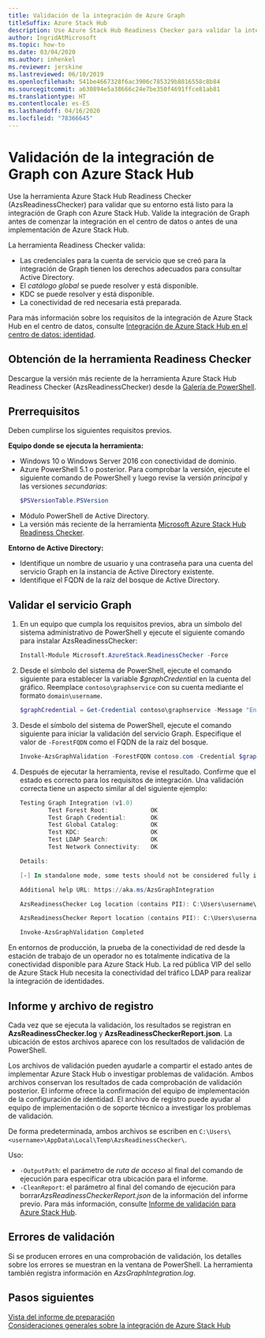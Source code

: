 ```yaml
---
title: Validación de la integración de Azure Graph
titleSuffix: Azure Stack Hub
description: Use Azure Stack Hub Readiness Checker para validar la integración de Graph con Azure Stack Hub.
author: IngridAtMicrosoft
ms.topic: how-to
ms.date: 03/04/2020
ms.author: inhenkel
ms.reviewer: jerskine
ms.lastreviewed: 06/10/2019
ms.openlocfilehash: 541be4667328f6ac3906c785329b8816558c8b84
ms.sourcegitcommit: a630894e5a38666c24e7be350f4691ffce81ab81
ms.translationtype: HT
ms.contentlocale: es-ES
ms.lasthandoff: 04/16/2020
ms.locfileid: "78366645"
---
```

# <a name="validate-graph-integration-for-azure-stack-hub"></a>Validación de la integración de Graph con Azure Stack Hub

Use la herramienta Azure Stack Hub Readiness Checker (AzsReadinessChecker) para validar que su entorno está listo para la integración de Graph con Azure Stack Hub. Valide la integración de Graph antes de comenzar la integración en el centro de datos o antes de una implementación de Azure Stack Hub.

La herramienta Readiness Checker valida:

* Las credenciales para la cuenta de servicio que se creó para la integración de Graph tienen los derechos adecuados para consultar Active Directory.
* El *catálogo global* se puede resolver y está disponible.
* KDC se puede resolver y está disponible.
* La conectividad de red necesaria está preparada.

Para más información sobre los requisitos de la integración de Azure Stack Hub en el centro de datos, consulte [Integración de Azure Stack Hub en el centro de datos: identidad](azure-stack-integrate-identity.md).

## <a name="get-the-readiness-checker-tool"></a>Obtención de la herramienta Readiness Checker

Descargue la versión más reciente de la herramienta Azure Stack Hub Readiness Checker (AzsReadinessChecker) desde la [Galería de PowerShell](https://aka.ms/AzsReadinessChecker).

## <a name="prerequisites"></a>Prerrequisitos

Deben cumplirse los siguientes requisitos previos.

**Equipo donde se ejecuta la herramienta:**

* Windows 10 o Windows Server 2016 con conectividad de dominio.
* Azure PowerShell 5.1 o posterior. Para comprobar la versión, ejecute el siguiente comando de PowerShell y luego revise la versión *principal* y las versiones *secundarias*:
    ```powershell
    $PSVersionTable.PSVersion
    ```
* Módulo PowerShell de Active Directory.
* La versión más reciente de la herramienta [Microsoft Azure Stack Hub Readiness Checker](https://aka.ms/AzsReadinessChecker).

**Entorno de Active Directory:**

* Identifique un nombre de usuario y una contraseña para una cuenta del servicio Graph en la instancia de Active Directory existente.
* Identifique el FQDN de la raíz del bosque de Active Directory.

## <a name="validate-the-graph-service"></a>Validar el servicio Graph

1. En un equipo que cumpla los requisitos previos, abra un símbolo del sistema administrativo de PowerShell y ejecute el siguiente comando para instalar AzsReadinessChecker:

    ```powershell
    Install-Module Microsoft.AzureStack.ReadinessChecker -Force
    ```

1. Desde el símbolo del sistema de PowerShell, ejecute el comando siguiente para establecer la variable *$graphCredential* en la cuenta del gráfico. Reemplace `contoso\graphservice` con su cuenta mediante el formato `domain\username`.

    ```powershell
    $graphCredential = Get-Credential contoso\graphservice -Message "Enter Credentials for the Graph Service Account"
    ```

1. Desde el símbolo del sistema de PowerShell, ejecute el comando siguiente para iniciar la validación del servicio Graph. Especifique el valor de `-ForestFQDN` como el FQDN de la raíz del bosque.

    ```powershell
    Invoke-AzsGraphValidation -ForestFQDN contoso.com -Credential $graphCredential
    ```

1. Después de ejecutar la herramienta, revise el resultado. Confirme que el estado es correcto para los requisitos de integración. Una validación correcta tiene un aspecto similar al del siguiente ejemplo:

    ```powershell
    Testing Graph Integration (v1.0)
            Test Forest Root:            OK
            Test Graph Credential:       OK
            Test Global Catalog:         OK
            Test KDC:                    OK
            Test LDAP Search:            OK
            Test Network Connectivity:   OK

    Details:

    [-] In standalone mode, some tests should not be considered fully indicative of connectivity or readiness the Azure Stack Hub Stamp requires prior to Datacenter Integration.

    Additional help URL: https://aka.ms/AzsGraphIntegration

    AzsReadinessChecker Log location (contains PII): C:\Users\username\AppData\Local\Temp\AzsReadinessChecker\AzsReadinessChecker.log

    AzsReadinessChecker Report location (contains PII): C:\Users\username\AppData\Local\Temp\AzsReadinessChecker\AzsReadinessCheckerReport.json

    Invoke-AzsGraphValidation Completed
    ```

En entornos de producción, la prueba de la conectividad de red desde la estación de trabajo de un operador no es totalmente indicativa de la conectividad disponible para Azure Stack Hub. La red pública VIP del sello de Azure Stack Hub necesita la conectividad del tráfico LDAP para realizar la integración de identidades.

## <a name="report-and-log-file"></a>Informe y archivo de registro

Cada vez que se ejecuta la validación, los resultados se registran en **AzsReadinessChecker.log** y **AzsReadinessCheckerReport.json**. La ubicación de estos archivos aparece con los resultados de validación de PowerShell.

Los archivos de validación pueden ayudarle a compartir el estado antes de implementar Azure Stack Hub o investigar problemas de validación. Ambos archivos conservan los resultados de cada comprobación de validación posterior. El informe ofrece la confirmación del equipo de implementación de la configuración de identidad. El archivo de registro puede ayudar al equipo de implementación o de soporte técnico a investigar los problemas de validación.

De forma predeterminada, ambos archivos se escriben en `C:\Users\<username>\AppData\Local\Temp\AzsReadinessChecker\`.

Uso:

* `-OutputPath`: el parámetro de *ruta de acceso* al final del comando de ejecución para especificar otra ubicación para el informe.
* `-CleanReport`: el parámetro al final del comando de ejecución para borrar*AzsReadinessCheckerReport.json* de la información del informe previo. Para más información, consulte [Informe de validación para Azure Stack Hub](azure-stack-validation-report.md).

## <a name="validation-failures"></a>Errores de validación

Si se producen errores en una comprobación de validación, los detalles sobre los errores se muestran en la ventana de PowerShell. La herramienta también registra información en *AzsGraphIntegration.log*.

## <a name="next-steps"></a>Pasos siguientes

[Vista del informe de preparación](azure-stack-validation-report.md)  
[Consideraciones generales sobre la integración de Azure Stack Hub](azure-stack-datacenter-integration.md)  
